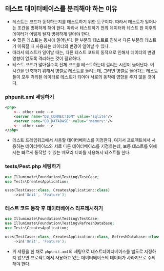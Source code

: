 ## 테스트 데이터베이스를 분리해야 하는 이유
- 테스트는 코드가 동작하는지를 테스트하기 위한 도구이다. 따라서 테스트가 일어나는 조건을 명확하게 해야 한다. 따라서 테스트하기 전의 데이터와 테스트 한 이후의 데이터가 어떻게 될지 명확하게 알아야 한다.
- 수 많은 테스트는 동시에 일어난다. 한 부분의 테스트로 인해서 다른 부분의 테스트가 이뤄질 때 사용되는 데이터의 변경이 일어날 수 있다.
- 따라서 테스트가 일어날 때는, 다른 테스트 코드의 동작으로 인해서 데이터의 변경 영향이 없도록 격리하는 것이 필요하다.
- 테스트 코드가 많아질수록 전체 코드를 테스트하는데 걸리는 시간이 늘어난다. 이 시간을 단축하기 위해서 병렬로 테스트를 돌리는데, 그러면 병렬로 돌아가는 테스트들이 모두 격리된 데이터로 테스트가 되어야 서로의 동작에 영향을 주지 않을 것이다.

### phpunit.xml 세팅하기
```xml
<php>
    <-- other code -->
    <server name="DB_CONNECTION" value="sqlite"/>
    <server name="DB_DATABASE" value=":memory:"/>
    <-- other code -->
</php>
```
- 테스트 프레임워크에서 사용할 데이터베이스를 지정한다. 여기서 프로젝트에서 사용하는 데이터베이스와 서로 다른 데이터베이스를 지정하는데, 보통 테스트를 위해서는 빠르게 동작할 수 있는 메모리 디비를 사용해서 테스트를 한다.

### tests/Pest.php 세팅하기
```php
use Illuminate\Foundation\Testing\TestCase;
use Tests\CreatesApplication;

uses(TestCase::class, CreatesApplication::class)
    ->in('Unit', 'Feature');
```

### 테스트 코드 동작 후 데이터베이스 리프레시하기
```php
use Illuminate\Foundation\Testing\TestCase;
use Illuminate\Foundation\Testing\RefreshDatabase;
use Tests\CreatesApplication;

uses(TestCase::class, CreatesApplication::class, RefreshDatabase::class)
    ->in('Unit', 'Feature');
```
- 위 세팅을 한 채로 `phpunit.xml`의 세팅으로 테스트데이터베이스를 별도로 지정하지 않으면 프로젝트에서 사용하고 있는 데이터베이스의 데이터가 사라지므로 주의해야 한다.
